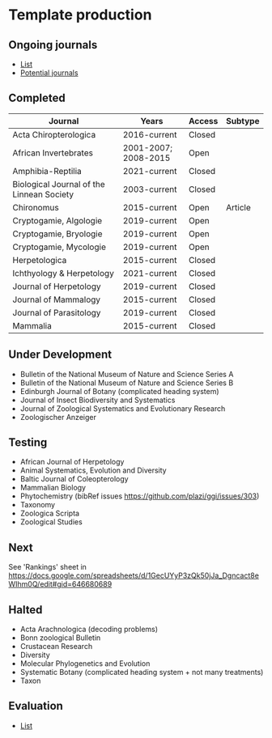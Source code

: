 # Template production

## Ongoing journals
* [List](https://docs.google.com/spreadsheets/d/1KDdmrWu9JSDwUJLUI-N3o3YJOszPVZz07p1Y5NqrT6I/edit#gid=0)
* [Potential journals](https://github.com/plazi/arcadia-project/blob/master/journal%20processing.md)

## Completed
Journal|Years|Access|Subtype
--|--|--|--
Acta Chiropterologica|2016-current|Closed|
African Invertebrates|2001-2007; 2008-2015|Open|
Amphibia-Reptilia|2021-current|Closed|
Biological Journal of the Linnean Society|2003-current|Closed|
Chironomus|2015-current|Open|Article
Cryptogamie, Algologie|2019-current|Open|
Cryptogamie, Bryologie|2019-current|Open|
Cryptogamie, Mycologie|2019-current|Open|
Herpetologica|2015-current|Closed|
Ichthyology & Herpetology|2021-current|Closed|
Journal of Herpetology|2019-current|Closed|
Journal of Mammalogy|2015-current|Closed|
Journal of Parasitology|2019-current|Closed|
Mammalia|2015-current|Closed|

## Under Development
- Bulletin of the National Museum of Nature and Science Series A
- Bulletin of the National Museum of Nature and Science Series B
- Edinburgh Journal of Botany (complicated heading system)
- Journal of Insect Biodiversity and Systematics
- Journal of Zoological Systematics and Evolutionary Research
- Zoologischer Anzeiger

## Testing
- African Journal of Herpetology
- Animal Systematics, Evolution and Diversity
- Baltic Journal of Coleopterology
- Mammalian Biology
- Phytochemistry (bibRef issues https://github.com/plazi/ggi/issues/303)
- Taxonomy
- Zoologica Scripta
- Zoological Studies

## Next
See 'Rankings' sheet in https://docs.google.com/spreadsheets/d/1GecUYyP3zQk50jJa_Dgncact8eWIhm0Q/edit#gid=646680689

## Halted
- Acta Arachnologica (decoding problems)
- Bonn zoological Bulletin
- Crustacean Research
- Diversity
- Molecular Phylogenetics and Evolution
- Systematic Botany (complicated heading system + not many treatments)
- Taxon

## Evaluation
* [List](https://docs.google.com/spreadsheets/d/19CHlSuGymuGDKcHO6P9iboozEZ8a5tzt_TNmeZVzjTs/edit#gid=0)
